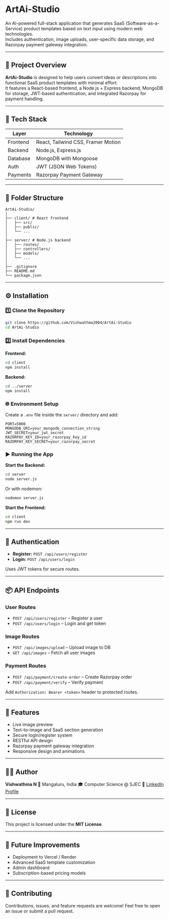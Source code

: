 
# ArtAi-Studio

An AI-powered full-stack application that generates SaaS (Software-as-a-Service) product templates based on text input using modern web technologies.  
Includes authentication, image uploads, user-specific data storage, and Razorpay payment gateway integration.

---

## 📌 Project Overview

**ArtAi-Studio** is designed to help users convert ideas or descriptions into functional SaaS product templates with minimal effort.  
It features a React-based frontend, a Node.js + Express backend, MongoDB for storage, JWT-based authentication, and integrated Razorpay for payment handling.

---

## 🧱 Tech Stack

| Layer     | Technology                          |
|-----------|--------------------------------------|
| Frontend  | React, Tailwind CSS, Framer Motion   |
| Backend   | Node.js, Express.js                  |
| Database  | MongoDB with Mongoose                |
| Auth      | JWT (JSON Web Tokens)                |
| Payments  | Razorpay Payment Gateway             |

---

## 📂 Folder Structure

```plaintext
ArtAi-Studio/
│
├── client/ # React frontend
│   ├── src/
│   ├── public/
│   └── ...
│
├── server/ # Node.js backend
│   ├── routes/
│   ├── controllers/
│   ├── models/
│   └── ...
│
├── .gitignore
├── README.md
└── package.json
````

---

## ⚙️ Installation

### 1️⃣ Clone the Repository

```bash
git clone https://github.com/Vishwathma2004/ArtAi-Studio
cd ArtAi-Studio
```

### 2️⃣ Install Dependencies

**Frontend:**

```bash
cd client
npm install
```

**Backend:**

```bash
cd ../server
npm install
```

### 🌐 Environment Setup

Create a `.env` file inside the `server/` directory and add:

```env
PORT=5000
MONGODB_URI=your_mongodb_connection_string
JWT_SECRET=your_jwt_secret
RAZORPAY_KEY_ID=your_razorpay_key_id
RAZORPAY_KEY_SECRET=your_razorpay_secret
```

### ▶️ Running the App

**Start the Backend:**

```bash
cd server
node server.js
```

Or with nodemon:

```bash
nodemon server.js
```

**Start the Frontend:**

```bash
cd client
npm run dev
```

---

## 🔐 Authentication

* **Register:** `POST /api/users/register`
* **Login:** `POST /api/users/login`

Uses JWT tokens for secure routes.

---

## 📦 API Endpoints

### User Routes

* `POST /api/users/register` – Register a user
* `POST /api/users/login` – Login and get token

### Image Routes

* `POST /api/images/upload` – Upload image to DB
* `GET /api/images` – Fetch all user images

### Payment Routes

* `POST /api/payment/create-order` – Create Razorpay order
* `POST /api/payment/verify` – Verify payment

Add `Authorization: Bearer <token>` header to protected routes.

---

## 📸 Features

* Live image preview
* Text-to-image and SaaS section generation
* Secure login/register system
* RESTful API design
* Razorpay payment gateway integration
* Responsive design and animations

---

## 🧑‍💻 Author

**Vishwathma N**
📍 Mangaluru, India
🎓 Computer Science @ SJEC
🔗 [LinkedIn Profile](https://www.linkedin.com/in/vishwathma-n)

---

## 📄 License

This project is licensed under the **MIT License**.

---

## 🚀 Future Improvements

* Deployment to Vercel / Render
* Advanced SaaS template customization
* Admin dashboard
* Subscription-based pricing models

---

## 🙌 Contributing

Contributions, issues, and feature requests are welcome!
Feel free to open an issue or submit a pull request.

